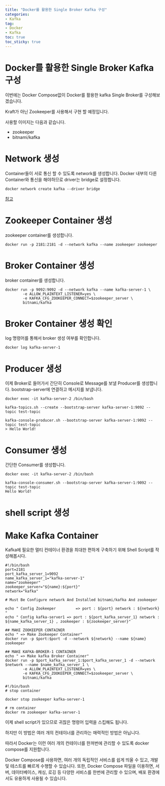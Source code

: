 ```yaml
---
title: "Docker를 활용한 Single Broker Kafka 구성"
categories:
- Kafka
tag:
- Docker
- Kafka
toc: true
toc_sticky: true
---
```

# Docker를 활용한 Single Broker Kafka 구성

이번에는 Docker Compose없이 Docker를 활용한 kafka Single Broker를 구성해보겠습니다. 

Kraft가 아닌 Zookeeper를 사용해서 구현 할 예정입니다. 

사용할 이미지는 다음과 같습니다.

- zookeeper
- bitnami/kafka

# Network 생성

Container들이 서로 통신 할 수 있도록 network를 생성합니다. Docker 내부의 다른 Container와 통신을 해야하므로 driver는 bridge로 설정합니다.

```shell
docker network create kafka --driver bridge
```

[참고](https://docs.docker.com/network/)

# Zookeeper Container 생성

zookeeper container를 생성합니다.

```shell
docker run -p 2181:2181 -d --network kafka --name zookeeper zookeeper
```

# Broker Container 생성

broker container를 생성합니다.

```shell
docker run -p 9092:9092 -d --network kafka --name kafka-server-1 \
        -e ALLOW_PLAINTEXT_LISTENER=yes \
        -e KAFKA_CFG_ZOOKEEPER_CONNECT=$zookeeper_server \
        bitnami/kafka
```

# Broker Container 생성 확인

log 명령어를 통해서 broker 생성 여부를 확인합니다.

```shell
docker log kafka-server-1
```

# Producer 생성

이제 Broker로 들어가서 간단히 Console로 Message를 보낼 Producer를 생성합니다. bootstrap-server에 연결하고 메시지를 보냅니다.

```shell
docker exec -it kafka-server-2 /bin/bash

kafka-topics.sh --create --bootstrap-server kafka-server-1:9092 --topic test-topic

kafka-console-producer.sh --bootstrap-server kafka-server-1:9092 --topic test-topic
> Hello World!
```

# Consumer 생성

간단한 Consumer를 생성합니다.

```shell
docker exec -it kafka-server-2 /bin/bash

kafka-console-consumer.sh --bootstrap-server kafka-server-1:9092 --topic test-topic
Hello World!
```

# shell script 생성

# Make Kafka Container

Kafka에 필요한 멀티 컨테이너 환경을 최대한 편하게 구축하기 위해 Shell Script를 작성해봅시다.

```shell
#!/bin/bash
port=2181
port_kafka_server_1=9092
name_kafka_server_1="kafka-server-1"
name="zookeeper"
zookeeper_server="${name}:${port}"
network="kafka"

# Must Be Configure network And Installed bitnami/kafka And zookeeper

echo " Config Zookeeper         => port : ${port} network : ${network} "
echo " Config kafka-server1 => port : ${port_kafka_server_1} network : ${name_kafka_server_1} , zookeeper : ${zookeeper_server}"

## MAKE ZOOKEEPER CONTAINER
echo " => Make Zookeeper Container"
docker run -p $port:$port -d --network ${network} --name ${name} zookeeper

## MAKE KAFKA-BROKER-1 CONTAINER
echo " => Make kafka Broker Container"
docker run -p $port_kafka_server_1:$port_kafka_server_1 -d --network $network --name $name_kafka_server_1 \
        -e ALLOW_PLAINTEXT_LISTENER=yes \
        -e KAFKA_CFG_ZOOKEEPER_CONNECT=$zookeeper_server \
        bitnami/kafka
```

```shell
#!/bin/bash
# stop container

docker stop zookeeper kafka-server-1

# rm container
docker rm zookeeper kafka-server-1
```



이제 shell script가 있으므로 귀찮은 명령어 입력을 스킵해도 됩니다.

하지만 이 방법은 여러 개의 컨테이너를 관리하는 매력적인 방법은 아닙니다.

따라서 Docker는 이런 여러 개의 컨테이너를 한꺼번에 관리할 수 있도록 docker compose를 지원합니다.



Docker Compose를 사용하면, 여러 개의 독립적인 서비스를 쉽게 띄울 수 있고, 개발 및 테스트를 빠르게 수행할 수 있습니다. 또한, Docker Compose 파일을 이용하면, 서버, 데이터베이스, 캐싱, 로깅 등 다양한 서비스를 한번에 관리할 수 있으며, 배포 환경에서도 유용하게 사용될 수 있습니다.

